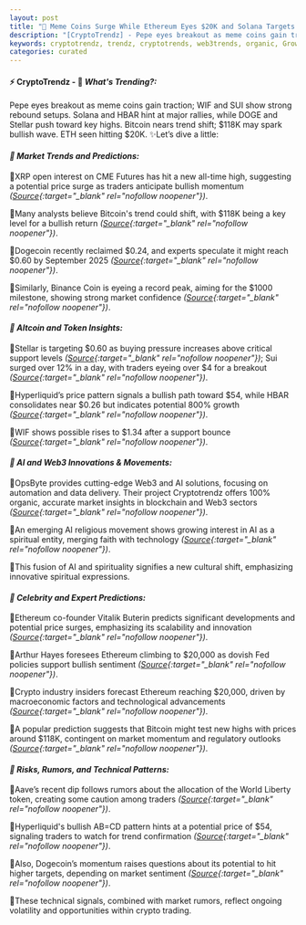 ```yaml
---
layout: post
title: "🌌 Meme Coins Surge While Ethereum Eyes $20K and Solana Targets $236"
description: "[CryptoTrendz] - Pepe eyes breakout as meme coins gain traction; WIF and SUI show strong rebound setups. Solana and HBAR hint at major rallies, while DOGE and Stellar push toward key highs. Bitcoin nears trend shift; $118K may spark bullish wave. ETH seen hitting $20K."
keywords: cryptotrendz, trendz, cryptotrends, web3trends, organic, Growth, token, Ethereum, Pepe, Dogecoin, AI
categories: curated
---
```


#### ⚡ CryptoTrendz - 📌 *What's Trending?:*

Pepe eyes breakout as meme coins gain traction; WIF and SUI show strong rebound setups. Solana and HBAR hint at major rallies, while DOGE and Stellar push toward key highs. Bitcoin nears trend shift; $118K may spark bullish wave. ETH seen hitting $20K. ✨Let’s dive a little:


#### *🔖  Market Trends and Predictions:*  

🔹XRP open interest on CME Futures has hit a new all-time high, suggesting a potential price surge as traders anticipate bullish momentum *([Source](https://s.avyag.com/k9cz){:target="_blank" rel="nofollow noopener"})*.  

🔹Many analysts believe Bitcoin's trend could shift, with $118K being a key level for a bullish return *([Source](https://s.avyag.com/25t8){:target="_blank" rel="nofollow noopener"})*.  

🔹Dogecoin recently reclaimed $0.24, and experts speculate it might reach $0.60 by September 2025 *([Source](https://s.avyag.com/vp80){:target="_blank" rel="nofollow noopener"})*.  

🔹Similarly, Binance Coin is eyeing a record peak, aiming for the $1000 milestone, showing strong market confidence *([Source](https://s.avyag.com/ccw0){:target="_blank" rel="nofollow noopener"})*.  

#### *🔖  Altcoin and Token Insights:*  

🔹Stellar is targeting $0.60 as buying pressure increases above critical support levels *([Source](https://s.avyag.com/mpii){:target="_blank" rel="nofollow noopener"})*; Sui surged over 12% in a day, with traders eyeing over $4 for a breakout *([Source](https://s.avyag.com/xpia){:target="_blank" rel="nofollow noopener"})*.  

🔹Hyperliquid’s price pattern signals a bullish path toward $54, while HBAR consolidates near $0.26 but indicates potential 800% growth *([Source](https://s.avyag.com/3fim){:target="_blank" rel="nofollow noopener"})*.  

🔹WIF shows possible rises to $1.34 after a support bounce *([Source](https://s.avyag.com/k71q){:target="_blank" rel="nofollow noopener"})*.  

#### *🔖  AI and Web3 Innovations & Movements:*  

🔹OpsByte provides cutting-edge Web3 and AI solutions, focusing on automation and data delivery. Their project Cryptotrendz offers 100% organic, accurate market insights in blockchain and Web3 sectors *([Source](https://s.avyag.com/newslink1){:target="_blank" rel="nofollow noopener"})*.  

🔹An emerging AI religious movement shows growing interest in AI as a spiritual entity, merging faith with technology *([Source](https://s.avyag.com/43h5){:target="_blank" rel="nofollow noopener"})*.  

🔹This fusion of AI and spirituality signifies a new cultural shift, emphasizing innovative spiritual expressions.

#### *🔖  Celebrity and Expert Predictions:*  

🔹Ethereum co-founder Vitalik Buterin predicts significant developments and potential price surges, emphasizing its scalability and innovation *([Source](https://s.avyag.com/hajf){:target="_blank" rel="nofollow noopener"})*.  

🔹Arthur Hayes foresees Ethereum climbing to $20,000 as dovish Fed policies support bullish sentiment *([Source](https://s.avyag.com/qgvk){:target="_blank" rel="nofollow noopener"})*.  

🔹Crypto industry insiders forecast Ethereum reaching $20,000, driven by macroeconomic factors and technological advancements *([Source](https://s.avyag.com/syae){:target="_blank" rel="nofollow noopener"})*.  

🔹A popular prediction suggests that Bitcoin might test new highs with prices around $118K, contingent on market momentum and regulatory outlooks *([Source](https://s.avyag.com/25t8){:target="_blank" rel="nofollow noopener"})*.  

#### *🔖  Risks, Rumors, and Technical Patterns:*  

🔹Aave’s recent dip follows rumors about the allocation of the World Liberty token, creating some caution among traders *([Source](https://s.avyag.com/gskk){:target="_blank" rel="nofollow noopener"})*.  

🔹Hyperliquid's bullish AB=CD pattern hints at a potential price of $54, signaling traders to watch for trend confirmation *([Source](https://s.avyag.com/4ap2){:target="_blank" rel="nofollow noopener"})*.  

🔹Also, Dogecoin’s momentum raises questions about its potential to hit higher targets, depending on market sentiment *([Source](https://s.avyag.com/vp80){:target="_blank" rel="nofollow noopener"})*.  

🔹These technical signals, combined with market rumors, reflect ongoing volatility and opportunities within crypto trading.